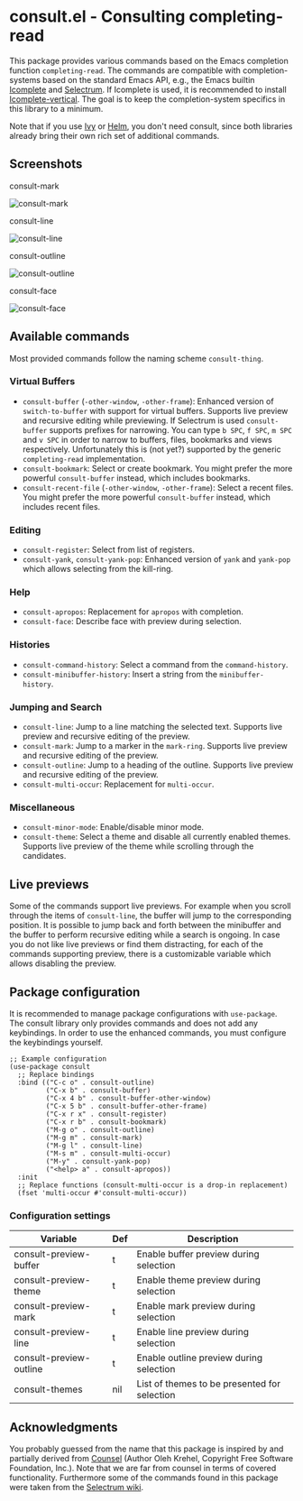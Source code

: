 # consult.el - Consulting completing-read

This package provides various commands based on the Emacs completion function `completing-read`.
The commands are compatible with completion-systems based on the standard Emacs API,
e.g., the Emacs builtin [Icomplete](https://www.gnu.org/software/emacs/manual/html_node/emacs/Icomplete.html) and
[Selectrum](https://github.com/raxod502/selectrum). If Icomplete is used, it is recommended
to install [Icomplete-vertical](https://github.com/oantolin/icomplete-vertical]).
The goal is to keep the completion-system specifics in this library to a minimum.

Note that if you use [Ivy](https://github.com/abo-abo/swiper#ivy)
or [Helm](https://github.com/emacs-helm/helm), you don't need consult,
since both libraries already bring their own rich set of additional commands.

## Screenshots

consult-mark

![consult-mark](https://github.com/minad/consult/blob/master/images/consult-mark.gif?raw=true|height)

consult-line

![consult-line](https://github.com/minad/consult/blob/master/images/consult-line.gif?raw=true)

consult-outline

![consult-outline](https://github.com/minad/consult/blob/master/images/consult-outline.gif?raw=true)

consult-face

![consult-face](https://github.com/minad/consult/blob/master/images/consult-face.gif?raw=true)

## Available commands

Most provided commands follow the naming scheme `consult-thing`.

### Virtual Buffers

  * `consult-buffer` (`-other-window`, `-other-frame`): Enhanced version of `switch-to-buffer` with support for virtual buffers.
     Supports live preview and recursive editing while previewing.
     If Selectrum is used `consult-buffer` supports prefixes for narrowing.
     You can type `b SPC`, `f SPC`, `m SPC` and `v SPC` in order to narrow
     to buffers, files, bookmarks and views respectively.
     Unfortunately this is (not yet?) supported by the generic `completing-read` implementation.
  * `consult-bookmark`: Select or create bookmark. You might prefer the more powerful `consult-buffer` instead, which includes bookmarks.
  * `consult-recent-file` (`-other-window`, `-other-frame`): Select a recent files.
     You might prefer the more powerful `consult-buffer` instead, which includes recent files.

### Editing

  * `consult-register`: Select from list of registers.
  * `consult-yank`, `consult-yank-pop`: Enhanced version of `yank` and `yank-pop` which allows selecting from the kill-ring.

### Help

  * `consult-apropos`: Replacement for `apropos` with completion.
  * `consult-face`: Describe face with preview during selection.

### Histories

  * `consult-command-history`: Select a command from the `command-history`.
  * `consult-minibuffer-history`: Insert a string from the `minibuffer-history`.

### Jumping and Search

  * `consult-line`: Jump to a line matching the selected text. Supports live preview and recursive editing of the preview.
  * `consult-mark`: Jump to a marker in the `mark-ring`. Supports live preview and recursive editing of the preview.
  * `consult-outline`: Jump to a heading of the outline. Supports live preview and recursive editing of the preview.
  * `consult-multi-occur`: Replacement for `multi-occur`.

### Miscellaneous

  * `consult-minor-mode`: Enable/disable minor mode.
  * `consult-theme`: Select a theme and disable all currently enabled themes. Supports live preview of the theme while
    scrolling through the candidates.

## Live previews

Some of the commands support live previews. For example when you scroll through the items of `consult-line`,
the buffer will jump to the corresponding position. It is possible to jump back and forth between
the minibuffer and the buffer to perform recursive editing while a search is ongoing. In case
you do not like live previews or find them distracting, for each of the commands supporting preview, there
is a customizable variable which allows disabling the preview.

## Package configuration

It is recommended to manage package configurations with `use-package`.
The consult library only provides commands and does not add any keybindings. In order to
use the enhanced commands, you must configure the keybindings yourself.

~~~ elisp
;; Example configuration
(use-package consult
  ;; Replace bindings
  :bind (("C-c o" . consult-outline)
         ("C-x b" . consult-buffer)
         ("C-x 4 b" . consult-buffer-other-window)
         ("C-x 5 b" . consult-buffer-other-frame)
         ("C-x r x" . consult-register)
         ("C-x r b" . consult-bookmark)
         ("M-g o" . consult-outline)
         ("M-g m" . consult-mark)
         ("M-g l" . consult-line)
         ("M-s m" . consult-multi-occur)
         ("M-y" . consult-yank-pop)
         ("<help> a" . consult-apropos))
  :init
  ;; Replace functions (consult-multi-occur is a drop-in replacement)
  (fset 'multi-occur #'consult-multi-occur))
~~~

### Configuration settings

| Variable                | Def | Description                                  |
|-------------------------|-----|----------------------------------------------|
| consult-preview-buffer  | t   | Enable buffer preview during selection       |
| consult-preview-theme   | t   | Enable theme preview during selection        |
| consult-preview-mark    | t   | Enable mark preview during selection         |
| consult-preview-line    | t   | Enable line preview during selection         |
| consult-preview-outline | t   | Enable outline preview during selection      |
| consult-themes          | nil | List of themes to be presented for selection |

## Acknowledgments

You probably guessed from the name that this package is inspired by and partially derived from
[Counsel](https://github.com/abo-abo/swiper#counsel) (Author Oleh Krehel, Copyright Free Software Foundation, Inc.).
Note that we are far from counsel in terms of covered functionality.
Furthermore some of the commands found in this package were taken from the
[Selectrum wiki](https://github.com/raxod502/selectrum/wiki/Useful-Commands).
